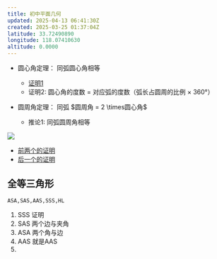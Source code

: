 ```yaml
---
title: 初中平面几何
updated: 2025-04-13 06:41:30Z
created: 2025-03-25 01:37:04Z
latitude: 33.72490890
longitude: 118.07410630
altitude: 0.0000
---
```


- 圆心角定理： 同弧圆心角相等
    
    - [证明1](https://www.bilibili.com/video/BV1zC4y1i7xY/)
    - 证明2: 圆心角的度数 = 对应弧的度数（弧长占圆周的比例 × 360°）
- 圆周角定理： 同弧 $圆周角 = 2 \times圆心角$
    
    - 推论1: 同弧圆周角相等

![](https://d.roj.ac.cn/d/oneDrive/%E9%99%84%E4%BB%B6/images/20250325094821892.png)

- [前两个的证明](https://www.bilibili.com/video/BV12e411n7Mg)
- [后一个的证明](https://www.bilibili.com/video/BV1Zh411m7jp/?spm_id_from=333.337.search-card.all.click&vd_source=a16e7d60ec30d7ca460e723941be155c&t=03m45s)

## 全等三角形

```
ASA,SAS,AAS,SSS,HL
```

1. SSS 证明
2. SAS 两个边与夹角
3. ASA  两个角与边
4. AAS 就是AAS     
4. 